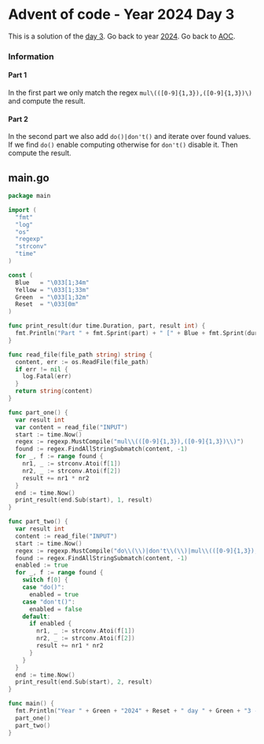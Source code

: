 # Advent of code - Year 2024 Day 3

This is a solution of the [day 3](https://adventofcode.com/2024/day/3). Go back to year [2024](2024.md). Go back to [AOC](../adventofcode.md).

### Information

#### Part 1

In the first part we only match the regex `mul\(([0-9]{1,3}),([0-9]{1,3})\)` and compute the result.

#### Part 2

In the second part we also add `do()|don't()` and iterate over found values. If we find `do()` enable computing otherwise for `don't()` disable it. Then compute the result.

## main.go

```go
package main

import (
  "fmt"
  "log"
  "os"
  "regexp"
  "strconv"
  "time"
)

const (
  Blue   = "\033[1;34m"
  Yellow = "\033[1;33m"
  Green  = "\033[1;32m"
  Reset  = "\033[0m"
)

func print_result(dur time.Duration, part, result int) {
  fmt.Println("Part " + fmt.Sprint(part) + " [" + Blue + fmt.Sprint(dur) + Reset + "]: " + Yellow + fmt.Sprint(result) + Reset)
}

func read_file(file_path string) string {
  content, err := os.ReadFile(file_path)
  if err != nil {
    log.Fatal(err)
  }
  return string(content)
}

func part_one() {
  var result int
  var content = read_file("INPUT")
  start := time.Now()
  regex := regexp.MustCompile("mul\\(([0-9]{1,3}),([0-9]{1,3})\\)")
  found := regex.FindAllStringSubmatch(content, -1)
  for _, f := range found {
    nr1, _ := strconv.Atoi(f[1])
    nr2, _ := strconv.Atoi(f[2])
    result += nr1 * nr2
  }
  end := time.Now()
  print_result(end.Sub(start), 1, result)
}

func part_two() {
  var result int
  content := read_file("INPUT")
  start := time.Now()
  regex := regexp.MustCompile("do\\(\\)|don't\\(\\)|mul\\(([0-9]{1,3}),([0-9]{1,3})\\)")
  found := regex.FindAllStringSubmatch(content, -1)
  enabled := true
  for _, f := range found {
    switch f[0] {
    case "do()":
      enabled = true
    case "don't()":
      enabled = false
    default:
      if enabled {
        nr1, _ := strconv.Atoi(f[1])
        nr2, _ := strconv.Atoi(f[2])
        result += nr1 * nr2
      }
    }
  }
  end := time.Now()
  print_result(end.Sub(start), 2, result)
}

func main() {
  fmt.Println("Year " + Green + "2024" + Reset + " day " + Green + "3 - Mull It Over" + Reset)
  part_one()
  part_two()
}
```

